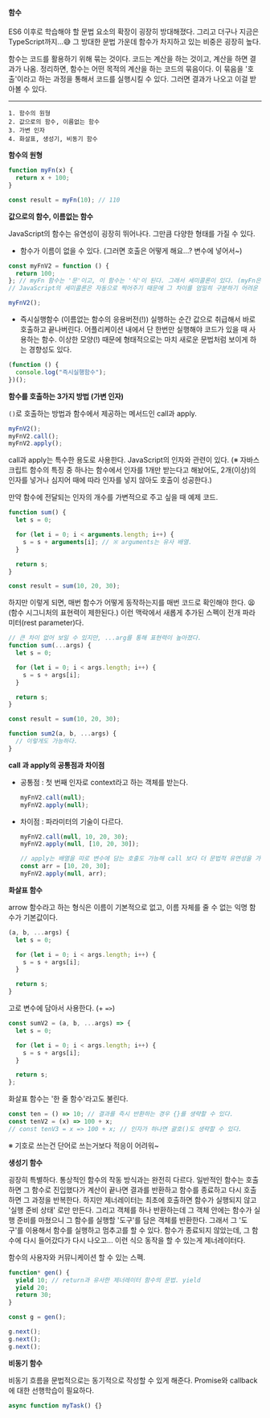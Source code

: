 #### 함수

ES6 이후로 학습해야 할 문법 요소의 확장이 굉장히 방대해졌다.
그리고 더구나 지금은 TypeScript까지...😅
그 방대한 문법 가운데 함수가 차지하고 있는 비중은 굉장히 높다.

함수는 코드를 활용하기 위해 묶는 것이다.
코드는 계산을 하는 것이고, 계산을 하면 결과가 나옴.
정리하면, 함수는 어떤 목적의 계산을 하는 코드의 묶음이다.
이 묶음을 '호출'이라고 하는 과정을 통해서 코드를 실행시킬 수 있다.
그러면 결과가 나오고 이걸 받아볼 수 있다.

---

```
1. 함수의 원형
2. 값으로의 함수, 이름없는 함수
3. 가변 인자
4. 화살표, 생성기, 비동기 함수
```

**함수의 원형**

```js
function myFn(x) {
  return x + 100;
}

const result = myFn(10); // 110
```

**값으로의 함수, 이름없는 함수**

JavaScript의 함수는 유연성이 굉장히 뛰어나다.
그만큼 다양한 형태를 가질 수 있다.

- 함수가 이름이 없을 수 있다.
  (그러면 호출은 어떻게 해요...? 변수에 넣어서~)

```js
const myFnV2 = function () {
  return 100;
}; // myFn 함수는 '문'이고, 이 함수는 '식'이 된다. 그래서 세미콜론이 있다. (myFn은 없고 ^^;)
// JavaScript의 세미콜론은 자동으로 찍어주기 때문에 그 차이를 엄밀히 구분하기 어려운 측면이 있지만, 2가지는 분명히 다르다. '식'과 '문'!

myFnV2();
```

- 즉시실행함수 (이름없는 함수의 응용버전(!))
  실행하는 순간 값으로 취급해서 바로 호출하고 끝나버린다.
  어플리케이션 내에서 단 한번만 실행해야 코드가 있을 때 사용하는 함수.
  이상한 모양(!) 때문에 형태적으로는 마치 새로운 문법처럼 보이게 하는 경향성도 있다.

```js
(function () {
  console.log("즉시실행함수");
})();
```

**함수를 호출하는 3가지 방법 (가변 인자)**

`()`로 호출하는 방법과 함수에서 제공하는 메서드인 call과 apply.

```js
myFnV2();
myFnV2.call();
myFnV2.apply();
```

call과 apply는 특수한 용도로 사용한다.
JavaScript의 인자와 관련이 있다.
(※ 자바스크립트 함수의 특징 중 하나는 함수에서 인자를 1개만 받는다고 해놨어도,
2개(이상)의 인자를 넣거나 심지어 때에 따라 인자를 넣지 않아도 호출이 성공한다.)

만약 함수에 전달되는 인자의 개수를 가변적으로 주고 싶을 때 예제 코드.

```js
function sum() {
  let s = 0;

  for (let i = 0; i < arguments.length; i++) {
    s = s + arguments[i]; // ※ arguments는 유사 배열.
  }

  return s;
}

const result = sum(10, 20, 30);
```

하지만 이렇게 되면, 매번 함수가 어떻게 동작하는지를 매번 코드로 확인해야 한다. 😫 (함수 시그니처의 표현력이 제한된다.)
이런 맥락에서 새롭게 추가된 스펙이 전개 파라미터(rest parameter)다.

```js
// 큰 차이 없어 보일 수 있지만, ...arg를 통해 표현력이 높아졌다.
function sum(...args) {
  let s = 0;

  for (let i = 0; i < args.length; i++) {
    s = s + args[i];
  }

  return s;
}

const result = sum(10, 20, 30);

function sum2(a, b, ...args) {
  // 이렇게도 가능하다.
}
```

**call 과 apply의 공통점과 차이점**

- 공통점
  \: 첫 번째 인자로 context라고 하는 객체를 받는다.
  ```js
  myFnV2.call(null);
  myFnV2.apply(null);
  ```
- 차이점
  \: 파라미터의 기술이 다르다.

  ```js
  myFnV2.call(null, 10, 20, 30);
  myFnV2.apply(null, [10, 20, 30]);

  // apply는 배열을 따로 변수에 담는 호출도 가능해 call 보다 더 문법적 유연성을 가진다.
  const arr = [10, 20, 30];
  myFnV2.apply(null, arr);
  ```

**화살표 함수**

arrow 함수라고 하는 형식은 이름이 기본적으로 없고,
이름 자체를 줄 수 없는 익명 함수가 기본값이다.

```js
(a, b, ...args) {
  let s = 0;

  for (let i = 0; i < args.length; i++) {
    s = s + args[i];
  }

  return s;
}
```

고로 변수에 담아서 사용한다. (+ `=>`)

```js
const sumV2 = (a, b, ...args) => {
  let s = 0;

  for (let i = 0; i < args.length; i++) {
    s = s + args[i];
  }

  return s;
};
```

화살표 함수는 '한 줄 함수'라고도 불린다.

```js
const ten = () => 10; // 결과를 즉시 반환하는 경우 {}를 생략할 수 있다.
const tenV2 = (x) => 100 + x;
// const tenV3 = x => 100 + x; // 인자가 하나면 괄호()도 생략할 수 있다.
```

※ 기호로 쓰는건 단어로 쓰는거보다 적응이 어려워~

**생성기 함수**

굉장히 특별하다.
통상적인 함수의 작동 방식과는 완전히 다르다.
일반적인 함수는 호출하면 그 함수로 진입했다가 계산이 끝나면 결과를 반환하고 함수를 종료하고 다시 호출하면 그 과정을 반복한다.
하지만 제너레이터는 최초에 호출하면 함수가 실행되지 않고 '실행 준비 상태' 로만 만든다.
그리고 객체를 하나 반환하는데 그 객체 안에는 함수가 실행 준비를 마쳤으니
그 함수를 실행할 '도구'를 담은 객체를 반환한다.
그래서 그 '도구'를 이용해서 함수를 실행하고 멈추고를 할 수 있다.
함수가 종료되지 않았는데, 그 함수에 다시 들어갔다가 다시 나오고... 이런 식으 동작을 할 수 있는게 제너레이터다.

함수의 사용자와 커뮤니케이션 할 수 있는 스펙.

```js
function* gen() {
  yield 10; // return과 유사한 제너레이터 함수의 문법. yield
  yield 20;
  return 30;
}

const g = gen();

g.next();
g.next();
g.next();
```

**비동기 함수**

비동기 흐름을 문법적으로는 동기적으로 작성할 수 있게 해준다.
Promise와 callback에 대한 선행학습이 필요하다.

```js
async function myTask() {}
```
